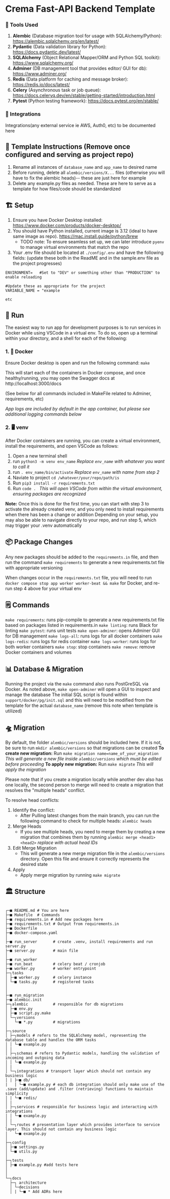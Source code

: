 # Crema Fast-API Backend Template

### 🧰 Tools Used
1. **Alembic** (Database migration tool for usage with SQLAlchemy/Python): https://alembic.sqlalchemy.org/en/latest/ 
2. **Pydantic** (Data validation library for Python): https://docs.pydantic.dev/latest/ 
3. **SQLAlchemy** (Object Relational Mapper/ORM and Python SQL toolkit): https://www.sqlalchemy.org/ 
4. **Adminer** (DB management tool that provides editor/ GUI for db): https://www.adminer.org/ 
5. **Redis** (Data platform for caching and message broker): https://redis.io/docs/latest/ 
6. **Celery** (Asynchronous task or job queue): https://docs.celeryq.dev/en/stable/getting-started/introduction.html 
7. **Pytest** (Python testing framework): https://docs.pytest.org/en/stable/ 


### 🔌 Integrations
Integrations(any external service ie AWS, Auth0, etc) to be documented here

## 🚧 Template Instructions (**Remove once configured and serving as project repo**) 
1. Rename all instances of `database_name` and `app_name` to desired name
2. Before running, delete all `alembic/versions/X...` files (otherwise you will have to fix the alembic heads)-- these are just here for example
3. Delete any example.py files as needed. These are here to serve as a template for how files/code should be standardized

## 🏗 Setup
1. Ensure you have Docker Desktop installed: https://www.docker.com/products/docker-desktop/
2. You should have Python installed, current image is 3.12 (ideal to have same image as repo). https://mac.install.guide/python/brew 
    - TODO note: To ensure seamless set up, we can later introduce `pyenv` to manage virtual environments that match the repo
3. Your .env file should be located at `./config/.env` and have the following fields: (update these both in the ReadME and in the sample.env file as the project progresses)

```
ENVIRONMENT=   #Set to "DEV" or something other than "PRODUCTION" to enable reloading

#Update these as appropriate for the project
VARIABLE_NAME = "example

etc
```

## 👟 Run

The easiest way to run app for development purposes is to run services in Docker while using VSCode in a virtual env. 
To do so, open up a terminal within your directory, and a shell for each of the following: 

### 1. 🐋 Docker

Ensure Docker desktop is open and run the following command: `make`

This will start each of the containers in Docker compose, and once healthy/running, you may open the Swagger docs at http://localhost:3000/docs 

(See below for all commands included in MakeFile related to Adminer, requirements, etc)

*App logs are included by default in the app container, but please see additional logging commands below*

### 2. 🖥️ venv

After Docker containers are running, you can create a virtual environment, install the requirements, and open VSCode as follows:
1. Open a new terminal shell
2. run `python3 -m venv env_name` *Replace `env_name` with whatever you want to call it* 
3. run `. env_name/bin/activate`  *Replace `env_name` with name from step 2* 
3. Naviate to project `cd /whatever/your/repo/path/is`
4. Run `pip3 install -r requirements.txt`
5. Run `code . ` *This will open VSCode from within the virtual environment, ensuring packages are recognized* 

**Note:**
Once this is done for the first time, you can start with step 3 to activate the already created venv, and you only need to install requirements when there has been a change or addition
Depending on your setup, you may also be able to navigate directly to your repo, and run step 5, which may trigger your .venv automatically 

## 📦 Package Changes

Any new packages should be added to the `requirements.in` file, and then run the command `make requirements` to generate a new requirements.txt file with appropriate versioning

When changes occur in the `requirements.txt` file, you will need to run `docker compose stop app worker worker-beat && make` for Docker, and re-run step 4 above for your virtual env

## 🗒️ Commands

`make requirements`: runs pip-compile to generate a new requirements.txt file based on packages listed in requirements.in
`make linting`: runs Black for linting
`make pytest`: runs unit tests
`make open-adminer`: opens Adminer GUI for DB management
`make logs-all`: runs logs for all docker containers
`make logs-redis`: runs logs for redis container
`make logs-worker`: runs logs for both worker containers
`make stop`: stop containers
`make remove`: remove Docker containers and volumes

## 📊 Database & Migration

Running the project via the `make` command also runs PostGreSQL via Docker. As noted above, `make open-adminer` will open a GUI to inspect and manage the database
The initial SQL script is found within `support/docker/pg/init.sql` and this will need to be modified from the template for the actual `database_name` (remove this note when template is utilized)

## 🛸 Migration
By default, the folder `alembic/versions` should be included here. If it is not, be sure to run `mkdir alembic/versions` so that migrations can be created
**To create new migration:** Run `make migration name=name_of_your_migration` *This will generate a new file inside `alembic/versions` which must be edited before proceeding*
**To apply new migration:** Run `make migrate` *This will apply the migration*

Please note that if you create a migration locally while another dev also has one locally, the second person to merge will need to create a migration that resolves the "multiple heads" conflict. 

To resolve head conflicts:
1. Identify the conflict:
    - After Pulling latest changes from the main branch, you can run the following command to check for multiple heads: `alembic heads`
2. Merge Heads
    - If you see multiple heads, you need to merge them by creating a new migration that combines them by running `alembic merge <head1> <head2>` *replace with actual head IDs*
3. Edit Merge Migration
    - This will generate a new merge migration file in the `alembic/versions` directory. Open this file and ensure it correctly represents the desired state
4. Apply
    - Apply merge migration by running `make migrate`

## 🏛 Structure

```

┌─■ README.md # You are here
├─■ Makefile  # Commands 
├─■ requirements.in # Add new packages here
├─■ requirements.txt # Output from requirements.in
├─■ Dockerfile 
├─■ docker-compose.yaml
│
├─■ run_server       # create .venv, install requirements and run server.py
├─■ server.py        # main file
│
├─■ run_worker
├─■ run_beat         # celery beat / cronjob
├─■ worker.py        # worker entrypoint
├─┐tasks
│ ├─■ worker.py      # celery instance
│ └─■ tasks.py       # registered tasks
│
│
├─■ run_migration
├─■ alembic.init
├─┐alembic           # responsible for db migrations
│ ├─■ env.py
│ ├─■ script.py.make
│ └─┐versions
│   └─■ *.py         # migrations
│
├─┐source
│ ├─┐models # refers to the SQLAlchemy model, representing the database table and handles the ORM tasks
│ │ └─■ example.py
│ |
│ ├─┐schemas # refers to Pydantic models, handling the validation of incoming and outgoing data
│ │ └─■ example.py
│ |
│ └─┐integrations # transport layer which should not contain any business logic 
│ | ├─■ db/
|   | └─■ example.py # each db integration should only make use of the .save (add/update) and .filter (retrieving) functions to maintain simplicity
│ | └─■ redis/
│ |
│ ├─┐services # responsible for business logic and interacting with integrations 
│ │ └─■ example.py
│ |
│ └─┐routes # presentation layer which provides interface to service layer. This should not contain any business logic
│   └─■ example.py
│
├─┐config
│ ├─■ settings.py
│ └─■ utils.py
│
├─┐tests
│ ├─■ example.py #add tests here
│
│
└─┐docs
  ├─┐ architecture
  │ └─decisions
  │ | └─■ * Add ADRs here

```


